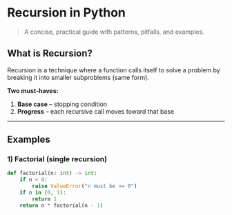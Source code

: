 # Recursion in Python

> A concise, practical guide with patterns, pitfalls, and examples.

## What is Recursion?  
Recursion is a technique where a function calls itself to solve a problem by breaking it into smaller subproblems (same form).

**Two must-haves:**  
1. **Base case** – stopping condition  
2. **Progress** – each recursive call moves toward that base

---

## Examples

### 1) Factorial (single recursion)
```python
def factorial(n: int) -> int:
    if n < 0:
        raise ValueError("n must be >= 0")
    if n in (0, 1):
        return 1
    return n * factorial(n - 1)
